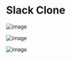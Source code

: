 # Slack Clone

![image](https://github.com/Lyghtjr/Slack-clone/assets/42346859/45c63363-a5bb-4072-87a6-8b1b87244aba)

![image](https://github.com/Lyghtjr/Slack-clone/assets/42346859/e1880054-6865-40ab-a3b3-f1d9f492de60)

![image](https://github.com/Lyghtjr/Slack-clone/assets/42346859/c6fc17d4-e37e-4787-a108-c7711e6c7d80)
